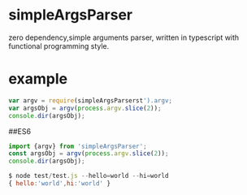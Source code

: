 # simpleArgsParser
zero dependency,simple arguments parser, written in typescript with functional programming style.

# example

``` js
var argv = require(simpleArgsParserst').argv;
var argsObj = argv(process.argv.slice(2));
console.dir(argsObj);
```
##ES6
``` js
import {argv} from 'simpleArgsParser';
const argsObj = argv(process.argv.slice(2));
console.dir(argsObj);
```

``` js
$ node test/test.js --hello=world --hi=world
{ hello:'world',hi:'world' }
```

